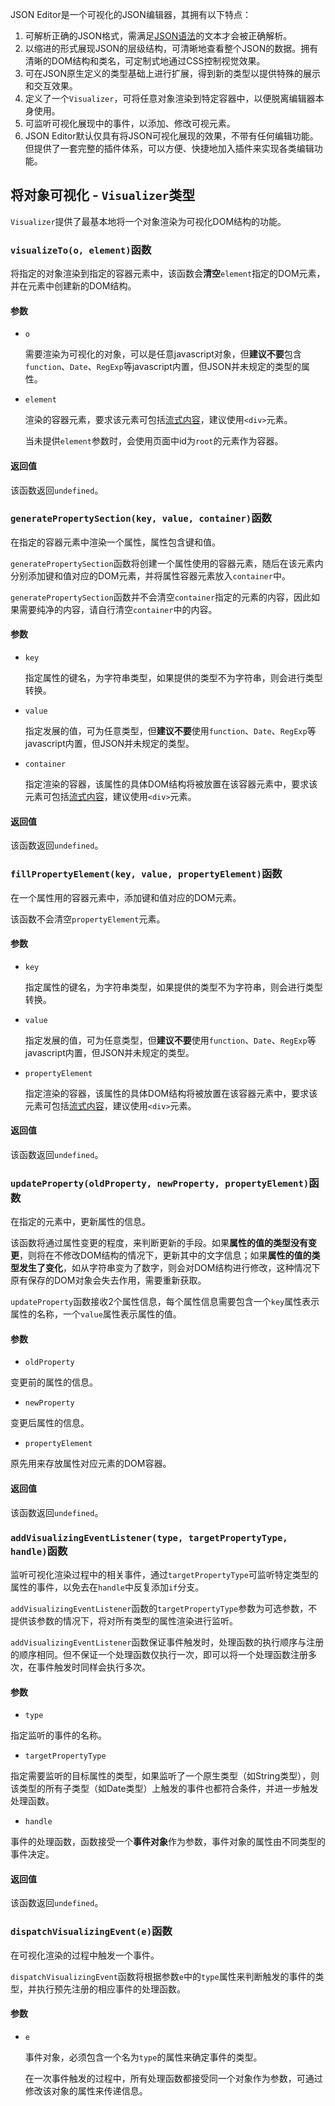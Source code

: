 JSON Editor是一个可视化的JSON编辑器，其拥有以下特点：

1. 可解析正确的JSON格式，需满足[JSON语法](http://json.org/ "json.org")的文本才会被正确解析。
2. 以缩进的形式展现JSON的层级结构，可清晰地查看整个JSON的数据。拥有清晰的DOM结构和类名，可定制式地通过CSS控制视觉效果。
3. 可在JSON原生定义的类型基础上进行扩展，得到新的类型以提供特殊的展示和交互效果。
4. 定义了一个`Visualizer`，可将任意对象渲染到特定容器中，以便脱离编辑器本身使用。
5. 可监听可视化展现中的事件，以添加、修改可视元素。
6. JSON Editor默认仅具有将JSON可视化展现的效果，不带有任何编辑功能。但提供了一套完整的插件体系，可以方便、快捷地加入插件来实现各类编辑功能。

## 将对象可视化 - `Visualizer`类型

`Visualizer`提供了最基本地将一个对象渲染为可视化DOM结构的功能。

### `visualizeTo(o, element)`函数

将指定的对象渲染到指定的容器元素中，该函数会**清空**`element`指定的DOM元素，并在元素中创建新的DOM结构。

#### 参数

* `o`

    需要渲染为可视化的对象，可以是任意javascript对象，但**建议不要**包含`function`、`Date`、`RegExp`等javascript内置，但JSON并未规定的类型的属性。

* `element`

    渲染的容器元素，要求该元素可包括[流式内容](http://www.whatwg.org/specs/web-apps/current-work/multipage/elements.html#flow-content-0 "Flow Content")，建议使用`<div>`元素。

    当未提供`element`参数时，会使用页面中id为`root`的元素作为容器。

#### 返回值

该函数返回`undefined`。

### `generatePropertySection(key, value, container)`函数

在指定的容器元素中渲染一个属性，属性包含键和值。

`generatePropertySection`函数将创建一个属性使用的容器元素，随后在该元素内分别添加键和值对应的DOM元素，并将属性容器元素放入`container`中。

`generatePropertySection`函数并不会清空`container`指定的元素的内容，因此如果需要纯净的内容，请自行清空`container`中的内容。

#### 参数

* `key`

    指定属性的键名，为字符串类型，如果提供的类型不为字符串，则会进行类型转换。

* `value`

    指定发展的值，可为任意类型，但**建议不要**使用`function`、`Date`、`RegExp`等javascript内置，但JSON并未规定的类型。

* `container`

    指定渲染的容器，该属性的具体DOM结构将被放置在该容器元素中，要求该元素可包括[流式内容](http://www.whatwg.org/specs/web-apps/current-work/multipage/elements.html#flow-content-0 "Flow Content")，建议使用`<div>`元素。

#### 返回值

该函数返回`undefined`。

### `fillPropertyElement(key, value, propertyElement)`函数

在一个属性用的容器元素中，添加键和值对应的DOM元素。

该函数不会清空`propertyElement`元素。

#### 参数

* `key`

    指定属性的键名，为字符串类型，如果提供的类型不为字符串，则会进行类型转换。

* `value`

    指定发展的值，可为任意类型，但**建议不要**使用`function`、`Date`、`RegExp`等javascript内置，但JSON并未规定的类型。

* `propertyElement`

    指定渲染的容器，该属性的具体DOM结构将被放置在该容器元素中，要求该元素可包括[流式内容](http://www.whatwg.org/specs/web-apps/current-work/multipage/elements.html#flow-content-0 "Flow Content")，建议使用`<div>`元素。

#### 返回值

该函数返回`undefined`。

### `updateProperty(oldProperty, newProperty, propertyElement)`函数

在指定的元素中，更新属性的信息。

该函数将通过属性变更的程度，来判断更新的手段。如果**属性的值的类型没有变更**，则将在不修改DOM结构的情况下，更新其中的文字信息；如果**属性的值的类型发生了变化**，如从字符串变为了数字，则会对DOM结构进行修改，这种情况下原有保存的DOM对象会失去作用，需要重新获取。

`updateProperty`函数接收2个属性信息，每个属性信息需要包含一个`key`属性表示属性的名称，一个`value`属性表示属性的值。

#### 参数

* `oldProperty`

变更前的属性的信息。

* `newProperty`

变更后属性的信息。

* `propertyElement`

原先用来存放属性对应元素的DOM容器。

#### 返回值

该函数返回`undefined`。

### `addVisualizingEventListener(type, targetPropertyType, handle)`函数

监听可视化渲染过程中的相关事件，通过`targetPropertyType`可监听特定类型的属性的事件，以免去在`handle`中反复添加`if`分支。

`addVisualizingEventListener`函数的`targetPropertyType`参数为可选参数，不提供该参数的情况下，将对所有类型的属性渲染进行监听。

`addVisualizingEventListener`函数保证事件触发时，处理函数的执行顺序与注册的顺序相同。但不保证一个处理函数仅执行一次，即可以将一个处理函数注册多次，在事件触发时同样会执行多次。

#### 参数

* `type`

指定监听的事件的名称。

* `targetPropertyType`

指定需要监听的目标属性的类型，如果监听了一个原生类型（如String类型），则该类型的所有子类型（如Date类型）上触发的事件也都符合条件，并进一步触发处理函数。

* `handle`

事件的处理函数，函数接受一个**事件对象**作为参数，事件对象的属性由不同类型的事件决定。

#### 返回值

该函数返回`undefined`。

### `dispatchVisualizingEvent(e)`函数

在可视化渲染的过程中触发一个事件。

`dispatchVisualizingEvent`函数将根据参数`e`中的`type`属性来判断触发的事件的类型，并执行预先注册的相应事件的处理函数。

#### 参数

* `e`

    事件对象，必须包含一个名为`type`的属性来确定事件的类型。

    在一次事件触发的过程中，所有处理函数都接受同一个对象作为参数，可通过修改该对象的属性来传递信息。